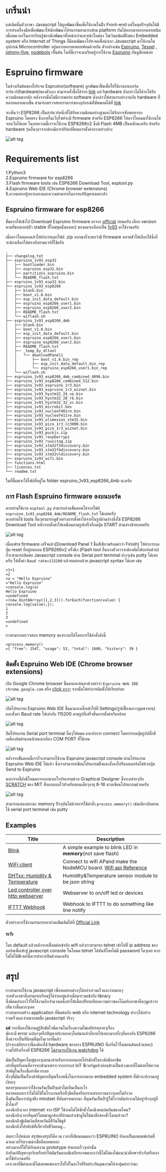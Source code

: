 
# เกริ่นนำ  
แต่เดิมนั้นตัวภาษา Javascript ได้ถูกพัฒนาขึ้นเพื่อใช้งานในฝั่ง Front-end แต่ในยุคปัจจุบันได้มีการทำเครื่องมือเพื่อพัฒนาให้นักพัฒนาโปรแกรมสามารถข้าม 
platform กันได้ออกมาหลากหลายชนิดเพื่อลดเวลาในการเรียนรู้ของนักพัฒนาทั้งหน้าเก่าและหน้าใหม่ลง ไม่เว้นแม้แต่ฝั่งของ Embedded system หรือ Internet of Things ก็มีคนพัฒนาโปรเจคเพื่อนำเอา Javascript มาใช้งานในอุปกรณ์ Microcontroller อยู่หลากหลายแพลทฟอมด้วยกัน ตัวอย่างเช่น [Espruino](http://www.espruino.com), [Tessel](https://tessel.io/)
, [johnny-five](http://johnny-five.io/), [nodebots](http://nodebots.io/) เป็นต้น ในที่นี้เราจะมาเรียนรู้การใช้งาน [Espruino](http://www.espruino.com) กันดูซักหน่อย    
  
# Espruino firmware  
ในช่วงเริ่มต้นของโปรเจค Espruino(software) ถูกพัฒนาขึ้นเพื่อให้ใช้งานบนบอร์ดฮาร์แวร์(hardware)ของตัวเอง สามารถสั่งซื้อได้จาก [link](http://www.espruino.com/Order) 
แต่ hardware ดังกล่าวไม่ได้จะได้รับความนิยมมากนัก หลังจากนั้นได้มีการพอร์ท software ดังกล่าวให้สามารถทำงานกับ hardware ที่หลากหลายมากขึ้น 
สามารถตรวจสอบรายการของอุปกรณ์ที่ซัพพอตได้ที่ [link](http://www.espruino.com/Other+Boards)  
  
จะเห็นว่า ESP8266 เป็นฮาร์แวร์หนึ่งที่ได้รับความนิยมอย่างสูงและได้รับการซับพอทจาก Espruino โดยตรง ซึ่งภายในเว็บไซท์จะมี firmware สำหรับ ESP8266 ให้ดาว์โหลดมาใช้งานได้จากเว็บได้เลย 
ในบทความนี้เราจะใช้งาน ESP8266v2 ซึ่งมี Flash 4MB เป็นหลักนะครับ สำหรับ hardware รุ่นอื่นๆอาจจะต้องมีการปรับเปลี่ยนหารตั้งค่าบางอย่างบ้าง  
  
![alt tag](res/img/esp8266v2.jpg)   
  
# Requirements list
1.Python3  
2.Espruino firmware for esp8266  
3.Flash firmware tools เช่น ESP8266 Download Tool, esptool.py  
4.Espruino Web IDE (Chrome browser extensions)  
5.ความอยากรู้อยากลองและความสามารถในการแก้ปัญหาเฉพาะตัว  
  
## Espruino firmware for esp8266  
ขั้นแรกให้เข้าไป Download Espruino firmware มาจาก [official](http://www.espruino.com/Download) ก่อนครับ 
เลือก version ตามที่ชอบเลย(ตัว stable ที่ใหม่สุดนั่นแหละ) ของผมจะเลือกเป็น [1v93](http://www.espruino.com/files/espruino_1v93.zip) 
มาใช้งานครับ  

เมื่อดาว์โหลดลงแล้วให้ทำการแตกไฟล์ .zip ออกมาก็จะพบว่ามี firmware หลายตัวให้เลือกใช้ซึ่งก็จะต้องเลือกให้ตรงกับฮาดแวร์ที่ใช้ครับ  
```
.
├── changelog.txt
├── espruino_1v93_esp32
│   ├── bootloader.bin
│   ├── espruino_esp32.bin
│   ├── partitions_espruino.bin
│   └── README_flash.txt
├── espruino_1v93_esp32.bin
├── espruino_1v93_esp8266
│   ├── blank.bin
│   ├── boot_v1.6.bin
│   ├── esp_init_data_default.bin
│   ├── espruino_esp8266_user1.bin
│   ├── espruino_esp8266_user2.bin
│   ├── README_flash.txt
│   └── wiflash.sh
├── espruino_1v93_esp8266_4mb
│   ├── blank.bin
│   ├── boot_v1.6.bin
│   ├── esp_init_data_default.bin
│   ├── espruino_esp8266_user1.bin
│   ├── espruino_esp8266_user2.bin
│   ├── README_flash.txt
│   ├── _temp_by_dltool
│   │   └── downloadPanel1
│   │       ├── boot_v1.6.bin_rep
│   │       ├── esp_init_data_default.bin_rep
│   │       └── espruino_esp8266_user1.bin_rep
│   └── wiflash.sh
├── espruino_1v93_esp8266_4mb_combined_4096.bin
├── espruino_1v93_esp8266_combined_512.bin
├── espruino_1v93_espruino_1r3.bin
├── espruino_1v93_espruino_1r3_wiznet.bin
├── espruino_1v93_hystm32_24_ve.bin
├── espruino_1v93_hystm32_28_rb.bin
├── espruino_1v93_hystm32_32_vc.bin
├── espruino_1v93_microbit.hex
├── espruino_1v93_nucleof401re.bin
├── espruino_1v93_nucleof411re.bin
├── espruino_1v93_olimexino_stm32.bin
├── espruino_1v93_pico_1r3_cc3000.bin
├── espruino_1v93_pico_1r3_wiznet.bin
├── espruino_1v93_puckjs.zip
├── espruino_1v93_raspberrypi
├── espruino_1v93_ruuvitag.zip
├── espruino_1v93_stm32f3discovery.bin
├── espruino_1v93_stm32f4discovery.bin
├── espruino_1v93_stm32vldiscovery.bin
├── espruino_1v93_wifi.bin
├── functions.html
├── licences.txt
└── readme.txt
```
ในที่นี้ผมจะใช้ไฟล์ที่อยู่ใน folder espruino_1v93_esp8266_4mb นะครับ  

## การ Flash Espruino firmware ลงบนบอร์ด  
หากท่านใช้งาน `esptool.py` สามารถอ่านขั้นตอนได้จากไฟล์ `espruino_1v93_esp8266_4mb/README_flash.txt` ได้เลยครับ  
หากท่านใช้ tools อื่นๆสามารถดูตัวอย่างการตั้งค่าได้จากในรูปด้านล่างซึ่งใช้ ESP8266 Download Tool 
หลังจากตั้งค่าให้เหมือนตามรูปเสร็จก็กดปุ่ม START ด้านล่างซ้ายเลยครับ  
  
![alt tag](res/img/flashdownloadertool.jpg)  
  
เมื่อแฟรช firmware เสร็จแล้ว(Download Panel 1 ขึ้นสีเขียวพร้อมคำว่า Finish) ให้ทำการกดปุ่ม reset ที่อยู่บนบอด ESP8266v2 ครั้งนึง
(Flash tool อื่นบางตัวอาจจะต้องตัดไฟบอร์ดด้วย) ก็จะสามารถติดต่อ Javascript console ผ่าน Serial port terminal ต่างๆเช่น putty ได้เลยครับ
ให้ตั้งค่า `Baud rate=115200` แล้วทดสอบด้วย javascript syntax ได้เลย เช่น
```
>1+1
=2
>a = "Hello Expruino"          
="Hello Expruino"
>console.log(a)
Hello Expruino
=undefined
>(new Uint8Array([1,2,3])).forEach(function(value) { console.log(value);});
1
2
3
=undefined
>
```
  
เราสามารถตรวจสอบ memory ของระบบได้โดยการใช้คำสั่งดังนี้  
```
>process.memory()
={ "free": 1547, "usage": 53, "total": 1600, "history": 39 }
```

## ติดตั้ง Espruino Web IDE (Chrome browser extensions)  
เปิด Google Chrome browser ขึ้นมาและค้นหาด้วยคำว่า `Espruino Web IDE chrome.google.com` หรือ [click แรงๆ](https://chrome.google.com/webstore/detail/espruino-web-ide/bleoifhkdalbjfbobjackfdifdneehpo) จากนั้นให้ทำการติดตั้งให้เรียบร้อย  
  
![alt tag](res/img/EspruinoWebIDEInstall.jpg)  
  
เปิดโปรแกรม Espruino Web IDE ขึ้นมาและคลิ๊กเข้าไปที่ Settings(รูปเฟื้องแถวๆมุมขวาบน) และตั้งค่า Baud rate ให้เท่ากับ 115200 ตามรูปก็เสร็จสิ้นการตั้งค่าเรียบร้อย  

![alt tag](res/img/espruinowebide_setup.jpg)  
  
ปิดโปรแกรม Serial port terminal อื่นๆให้หมด และทำการ connect โดยการกดปุ่มรูปปลั๊กสีเหลืองส้มด้านบนซ้ายและเลือก COM PORT ที่ใช้งาน   

![alt tag](res/img/espruinowebide_interface.jpg)  
  
หลังจากขั้นตอนนี้เราก็จะสามารถใช้งาน Espruino javascript console ผ่านโปรแกรม Espruino Web IDE ได้แล้ว ซึ่งเราสามารถเขียนโปรแกรมฝั่งและสั่งลงไปรันบนบอร์ดได้ด้วยปุ่ม Send to Espruino  
  
นอกจากนี้ยังมีโหมดการออกแบบโรปรแกรมด้วย Graphical Designer ซึ่งจะคล้ายๆกับ [SCRATCH](https://scratch.mit.edu/) ของ MIT ที่ออกแบบไว้สำหรับสอนเด็กๆอายุ 8-16 ขวบเขียนโปรแกรมด้วยครับ  
  
![alt tag](res/img/GraphicalDesigner.jpg)  
  
สามารถแสดงสถานะ memory ปัจจุบันได้ด้วยการใช้คำสั่ง `process.memory()` เช่นเดียวกับตอนใช้ serial port terminal เช่น putty  
  
  
## Examples
| Title     							              	      | Description        											                              |
|-----------------------------------------------|-----------------------------------------------------------------------|
| [Blink](esp8266v2/blinkled.js)     				                                 | A simple example to blink LED in **memory**(not save flash)                	|
| [WiFi client](esp8266v2/wificlientWithBlink.js)     				                 | Connect to wifi APand make the NodeMCU board. [Wifi api Reference](http://www.espruino.com/Reference#Wifi)                  	|
| [DHTxx: Humidity & Temperature](esp8266v2/humidityTemperatureDHTxxModule.js)     	 | Humidity&Temperature sensor module to be json string           |
| [Led controller over http webserver](esp8266v2/httpWifiLed.js)     	                         | Webserver to on/off led or devices           |
| [IFTTT Webhook](esp8266v2/ifttt_app.js)     	                                     | Webhook to IFTTT to do something like line notify           |
  
  
ตัวอย่างการใช้งานสามารถหาอ่านเพิ่มเติมได้ที่ [Official Link](https://www.espruino.com/Tutorials)
  
#### ระวัง  
โดย default แล้วหลังจากเชื่อมต่อเข้ากับ wifi แล้วเราสามารถ telnet เข้าไปที่ ip address ของบอร์ดเพื่อเข้าสู่ javascript console ในโหมด telnet ได้ทันทีโดยไม่มี password ใดๆเลย หากไม่ได้ใช้ฟีเจอร์นี้ควรทำการปิดด้วยนะครับ  
  
# สรุป  
เราสามารถใช้งาน javascript เพื่อทดสอบต่างๆได้อย่างรวดเร็วและง่ายมากๆ  
จากตัวภาษาซึ่งสามารถเรียนรู้ได้ง่ายอยู่แล้วเมื่อมารวมเข้ากับ library  
ซึ่งมีคนทำเอาไว้ให้ใช้งานอีกจำนวนหนึ่งทำให้เมื่อเปรียบเทียบความยาวของโค๊ดกับภาษาอื่นๆดูแล้วจะเห็นว่าสั้นมากๆเลย  
เราสามารถสร้าง application ที่ติดต่อกับ web หรือ internet technology ต่างๆได้อย่างรวดเร็วและง่ายมากสมชื่อ javascript จริงๆ 
  
**แต่** จากที่ลองใช้งานดูรู้สึกขัดใจชัดเจนในเรื่องความไม่เสถียรหลายๆเรื่อง  
มักจะมี error แปลกๆหรือปัญหาประหลาดๆโผล่มาแล้วก็หายไปเยอะมากทั้งๆที่ลองกับ ESP8266 ซึ่งน่าจะเป็นที่นิยมที่สุดในเวลานี้แล้ว  
(ถ้าจะเสถียรกว่านี้คงต้องใช้ hardware ของทาง ESPRUINO ที่เกริ่นไว้ในตอนต้นแล้วแหละ)  
รวมไปถึงเรื่องที่ ESP8266 [ไม่สามารถใช้งาน watchdog](http://forum.espruino.com/conversations/782/) ได้  
  
มันเป็นปัญหาใหญ่มากๆเลยนะสำหรับการออกแบบโปรดักซ์ในระดับมืออาชีพ  
เท่าที่คุยกับคนที่อาจจะเข้ามาเพราะจากกระแส IoT ฟีเวอร์ดูแล้วค่อนข้างเป็นห่วงมากที่ไม่ค่อยให้ความสำคัญในเรื่องนี้เท่าที่ควรเลย  
ทั้งๆที่มันเป็นเรื่องสำคัญมากที่สุดเรื่องหนึ่งในการออกแบบ embedded system ที่มักจะทำงานอยู่เงียบๆ  
หลายๆคนบอกว่าใช้งานรันเป็นปีๆแล้วไม่เห็นเป็นอะไร  
หลายคนบอกว่าไม่ได้ใช้ในโรงงานหรือที่ๆมีคลื่นหรือกระแสรบกวนแรงๆเลยไม่กังวล  
ซึ่งมันเป็นการปลูกฝัง mindset ที่อันตรายมากนะ ที่คุณรันเป็นปีๆรู้ได้ไงว่ามันทำงานได้อยู่จริงๆอยู่กี่ชั่วโมง?  
ลองนึกถึงเวลา internet จาก ISP ใช้งานไม่ได้ซักชั่วโมงนึงคนบ่นกันขนาดไหน?  
ลองนึกถึงเวลาที่คุณรีโมทมาดูกล้องที่บ้านแล้วเข้าดูไม่ได้มาซักสองชั่วโมงแล้วละ?  
ลองนึกถึงตู้เติมเงินที่สามวันดีสี่วันไข้ดูสิ  
ลองนึกถึงโปรดักซ์ที่เกี่ยวกับชีวิตคนดู...   
  
บ่นยาวไปหน่อย สรุปของสรุปก็คือ ณ เวลาที่เขียนผมมองว่า ESPRUINO ยังคงเป็นแพลตฟอร์มที่ฉาบฉวยไร้ตวามน่าเชื่อถือเลยแหละ  
อย่างมากก็ใช้ได้กับแค่งาน prototype ทำแบบเร็วๆเท่านั้น  
ถ้ายังแก้ปัญหาจุกจิกหรือทำให้มันรันแบบมีเสถียรภาพมากกว่านี้ไม่ได้คงไม่แนะนำศึกษาจริงจังหรือเอามาใช้ทำงานครับ  
เอาเวลาที่มีค่าและมีไม่เคยพอของเราไปใส่ในอะไรที่รับประกันคุณภาพได้จะคุ้มค่ากว่านะ  
    
